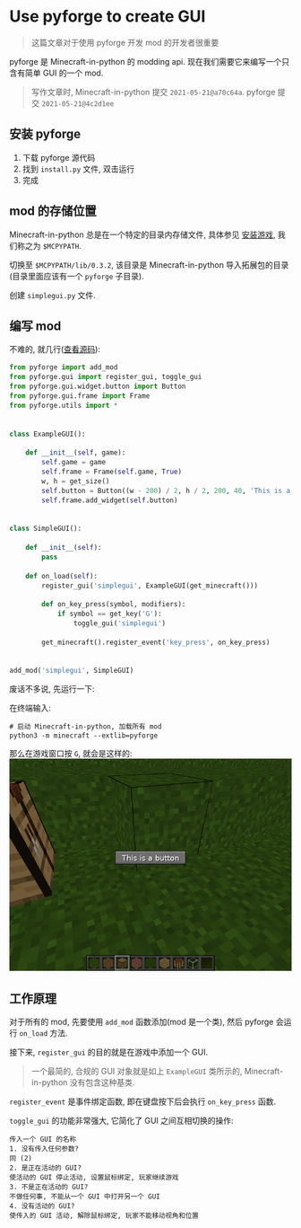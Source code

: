 # Use pyforge to create GUI
> 这篇文章对于使用 pyforge 开发 mod 的开发者很重要

pyforge 是 Minecraft-in-python 的 modding api. 现在我们需要它来编写一个只含有简单 GUI 的一个 mod.
> 写作文章时, Minecraft-in-python 提交 `2021-05-21@a70c64a`. pyforge 提交 `2021-05-21@4c2d1ee`

## 安装 pyforge
1. 下载 pyforge 源代码
2. 找到 `install.py` 文件, 双击运行
3. 完成

## mod 的存储位置
Minecraft-in-python 总是在一个特定的目录内存储文件,
具体参见 [安装游戏](https://minecraft-in-python.github.io/docs/install-game/), 我们称之为 `$MCPYPATH`.

切换至 `$MCPYPATH/lib/0.3.2`, 该目录是 Minecraft-in-python 导入拓展包的目录(目录里面应该有一个 `pyforge` 子目录).

创建 `simplegui.py` 文件.

## 编写 mod
不难的, 就几行([查看源码](source/code/simplegui.py)):
```python
from pyforge import add_mod
from pyforge.gui import register_gui, toggle_gui
from pyforge.gui.widget.button import Button
from pyforge.gui.frame import Frame
from pyforge.utils import *


class ExampleGUI():

    def __init__(self, game):
        self.game = game
        self.frame = Frame(self.game, True)
        w, h = get_size()
        self.button = Button((w - 200) / 2, h / 2, 200, 40, 'This is a button')
        self.frame.add_widget(self.button)


class SimpleGUI():

    def __init__(self):
        pass

    def on_load(self):
        register_gui('simplegui', ExampleGUI(get_minecraft()))

        def on_key_press(symbol, modifiers):
            if symbol == get_key('G'):
                toggle_gui('simplegui')

        get_minecraft().register_event('key_press', on_key_press)


add_mod('simplegui', SimpleGUI)
```
废话不多说, 先运行一下:

在终端输入: 
```shell
# 启动 Minecraft-in-python, 加载所有 mod
python3 -m minecraft --extlib=pyforge
```

那么在游戏窗口按 `G`, 就会是这样的:
![simplegui demo](source/image/article-2021-05-09-1.png)

## 工作原理
对于所有的 mod, 先要使用 `add_mod` 函数添加(mod 是一个类), 然后 pyforge 会运行 `on_load` 方法.

接下来, `register_gui` 的目的就是在游戏中添加一个 GUI.
> 一个最简的, 合规的 GUI 对象就是如上 `ExampleGUI` 类所示的, Minecraft-in-python 没有包含这种基类.

`register_event` 是事件绑定函数, 即在键盘按下后会执行 `on_key_press` 函数.

`toggle_gui` 的功能非常强大, 它简化了 GUI 之间互相切换的操作:
```
传入一个 GUI 的名称
1. 没有传入任何参数?
同 (2)
2. 是正在活动的 GUI?
使活动的 GUI 停止活动, 设置鼠标绑定, 玩家继续游戏
3. 不是正在活动的 GUI?
不做任何事, 不能从一个 GUI 中打开另一个 GUI
4. 没有活动的 GUI?
使传入的 GUI 活动, 解除鼠标绑定, 玩家不能移动视角和位置
```
